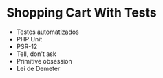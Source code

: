 # Shopping Cart With Tests

* Testes automatizados
* PHP Unit
* PSR-12
* Tell, don't ask
* Primitive obsession
* Lei de Demeter